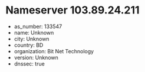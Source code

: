 # Nameserver 103.89.24.211

* as_number: 133547
* name: Unknown
* city: Unknown
* country: BD
* organization: Bit Net Technology
* version: Unknown
* dnssec: true
